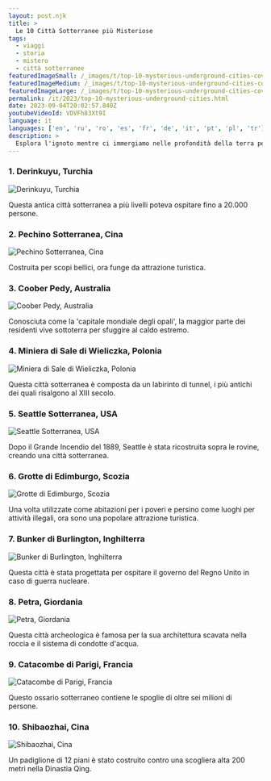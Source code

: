 ```yaml
---
layout: post.njk
title: >
  Le 10 Città Sotterranee più Misteriose
tags:
  - viaggi
  - storia
  - mistero
  - città sotterranee
featuredImageSmall: /_images/t/top-10-mysterious-underground-cities-cover-it-small.webp
featuredImageMedium: /_images/t/top-10-mysterious-underground-cities-cover-it-medium.webp
featuredImageLarge: /_images/t/top-10-mysterious-underground-cities-cover-it-large.webp
permalink: /it/2023/top-10-mysterious-underground-cities.html
date: 2023-09-04T20:02:57.840Z
youtubeVideoId: VDVFh83Xt9I
language: it
languages: ['en', 'ru', 'ro', 'es', 'fr', 'de', 'it', 'pt', 'pl', 'tr']
description: >
  Esplora l'ignoto mentre ci immergiamo nelle profondità della terra per scoprire le 10 città sotterranee più misteriose e affascinanti che esistano.
---
```


### 1. Derinkuyu, Turchia

![Derinkuyu, Turchia](/_images/2/2956c0f6ac33b2a8a4767f02ae85fafb-medium.webp)

Questa antica città sotterranea a più livelli poteva ospitare fino a 20.000 persone.

### 2. Pechino Sotterranea, Cina

![Pechino Sotterranea, Cina](/_images/1/14dc6b495c8577e5b76bfaa4f3eca6e9-medium.webp)

Costruita per scopi bellici, ora funge da attrazione turistica.

### 3. Coober Pedy, Australia

![Coober Pedy, Australia](/_images/c/c9e73c06272fd3b4f98f2857663efc98-medium.webp)

Conosciuta come la 'capitale mondiale degli opali', la maggior parte dei residenti vive sottoterra per sfuggire al caldo estremo.

### 4. Miniera di Sale di Wieliczka, Polonia

![Miniera di Sale di Wieliczka, Polonia](/_images/5/5274526bbff341a5489881465c03c40f-medium.webp)

Questa città sotterranea è composta da un labirinto di tunnel, i più antichi dei quali risalgono al XIII secolo.

### 5. Seattle Sotterranea, USA

![Seattle Sotterranea, USA](/_images/8/8a934c45120f3e7f2ff8d7f4b0195284-medium.webp)

Dopo il Grande Incendio del 1889, Seattle è stata ricostruita sopra le rovine, creando una città sotterranea.

### 6. Grotte di Edimburgo, Scozia

![Grotte di Edimburgo, Scozia](/_images/1/107ea0bd625be108a41d1756bc7f6fdd-medium.webp)

Una volta utilizzate come abitazioni per i poveri e persino come luoghi per attività illegali, ora sono una popolare attrazione turistica.

### 7. Bunker di Burlington, Inghilterra

![Bunker di Burlington, Inghilterra](/_images/9/9d5a0a425c95dd9faf526736615c8b1a-medium.webp)

Questa città è stata progettata per ospitare il governo del Regno Unito in caso di guerra nucleare.

### 8. Petra, Giordania

![Petra, Giordania](/_images/3/36827055133fa0b3a96a980a2b923568-medium.webp)

Questa città archeologica è famosa per la sua architettura scavata nella roccia e il sistema di condotte d'acqua.

### 9. Catacombe di Parigi, Francia

![Catacombe di Parigi, Francia](/_images/6/6bfd5ce92b187d6ad6e0f1a78c8f74aa-medium.webp)

Questo ossario sotterraneo contiene le spoglie di oltre sei milioni di persone.

### 10. Shibaozhai, Cina

![Shibaozhai, Cina](/_images/2/2d25cad8eba83d30bafe63a85c8770d1-medium.webp)

Un padiglione di 12 piani è stato costruito contro una scogliera alta 200 metri nella Dinastia Qing.

